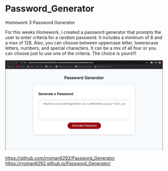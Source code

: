 # Password_Generator

Homework 3 Password Generator

For this weeks Homework, I created a password generator that prompts the user to enter criteria for a random password.
It includes a minimum of 8 and a max of 128.
Also, you can choose between uppercase letter, lowerecase letters, numbers, and special characters.
It can be a mix of all four or you can choose just to use one of the criteria. The choice is yours!!!


![](Images/screenshot.jpeg)


<https://github.com/rroman6292/Password_Generator>
<https://rroman6292.github.io/Password_Generator/>
